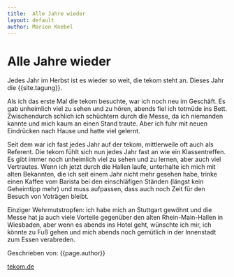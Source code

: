 ```yaml
---
title:  Alle Jahre wieder
layout: default
author: Marion Knebel
---
```


# Alle Jahre wieder

Jedes Jahr im Herbst ist es wieder so weit, die tekom steht an. Dieses Jahr die {{site.tagung}}.

Als ich das erste Mal die tekom besuchte, war ich noch neu im Geschäft. Es gab unheimlich viel zu sehen und zu hören, abends fiel ich totmüde ins Bett. Zwischendurch schlich ich schüchtern durch die Messe, da ich niemanden kannte und mich kaum an einen Stand traute. Aber ich fuhr mit neuen Eindrücken nach Hause und hatte viel gelernt.

Seit dem war ich fast jedes Jahr auf der tekom, mittlerweile oft auch als Referent. Die tekom fühlt sich nun jedes Jahr fast an wie ein Klassentreffen. Es gibt immer noch unheimlich viel zu sehen und zu lernen, aber auch viel Vertrautes. Wenn ich jetzt durch die Hallen laufe, unterhalte ich mich mit alten Bekannten, die ich seit einem Jahr nicht mehr gesehen habe, trinke einen Kaffee vom Barista bei den einschläfigen  Ständen (längst kein Geheimtipp mehr) und muss aufpassen, dass auch noch Zeit für den Besuch von Voträgen bleibt.

Einziger Wehrmutstropfen: ich habe mich an Stuttgart gewöhnt und die Messe hat ja auch viele Vorteile gegenüber den alten Rhein-Main-Hallen in Wiesbaden, aber wenn es abends ins Hotel geht, wünschte ich mir, ich könnte zu Fuß gehen und mich abends noch gemütlich in der Innenstadt zum Essen verabreden. 

Geschrieben von: {{page.author}}

[tekom.de](http://www.tekom.de)
